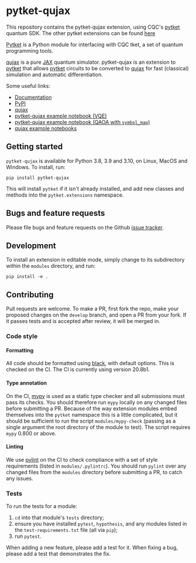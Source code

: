 # pytket-qujax

This repository contains the pytket-qujax extension, using CQC's
[pytket](https://cqcl.github.io/tket/pytket/api/index.html) quantum SDK.
The other pytket extensions can be found [here](https://github.com/CQCL/pytket-extensions)

[Pytket](https://cqcl.github.io/tket/pytket/api/index.html) is a Python module for interfacing
with CQC tket, a set of quantum programming tools.

[qujax](https://github.com/CQCL/qujax) is a pure [JAX](https://github.com/google/jax)
quantum simulator. pytket-qujax is an extension to [pytket](https://cqcl.github.io/tket/pytket/api/index.html)
that allows [pytket](https://cqcl.github.io/tket/pytket/api/index.html) circuits to
be converted to [qujax](https://github.com/CQCL/qujax) for fast (classical) simulation and automatic differentiation.


Some useful links:
- [Documentation](https://cqcl.github.io/pytket-qujax/api/index.html)
- [PyPI](https://pypi.org/project/pytket-qujax/)
- [qujax](https://github.com/CQCL/qujax)
- [pytket-qujax example notebook (VQE)](https://github.com/CQCL/pytket/blob/main/examples/pytket-qujax_heisenberg_vqe.ipynb)
- [pytket-qujax example notebook (QAOA with `symbol_map`)](https://github.com/CQCL/pytket/blob/main/examples/pytket-qujax_qaoa.ipynb)
- [qujax example notebooks](https://github.com/CQCL/qujax/tree/main/examples)


## Getting started

`pytket-qujax` is available for Python 3.8, 3.9 and 3.10, on Linux, MacOS
and Windows. To install, run:

```pip install pytket-qujax```

This will install `pytket` if it isn't already installed, and add new classes
and methods into the `pytket.extensions` namespace.

## Bugs and feature requests

Please file bugs and feature requests on the Github
[issue tracker](https://github.com/CQCL/pytket-qujax/issues).

## Development

To install an extension in editable mode, simply change to its subdirectory
within the `modules` directory, and run:

```shell
pip install -e .
```

## Contributing

Pull requests are welcome. To make a PR, first fork the repo, make your proposed
changes on the `develop` branch, and open a PR from your fork. If it passes
tests and is accepted after review, it will be merged in.

### Code style

#### Formatting

All code should be formatted using
[black](https://black.readthedocs.io/en/stable/), with default options. This is
checked on the CI. The CI is currently using version 20.8b1.

#### Type annotation

On the CI, [mypy](https://mypy.readthedocs.io/en/stable/) is used as a static
type checker and all submissions must pass its checks. You should therefore run
`mypy` locally on any changed files before submitting a PR. Because of the way
extension modules embed themselves into the `pytket` namespace this is a little
complicated, but it should be sufficient to run the script `modules/mypy-check`
(passing as a single argument the root directory of the module to test). The
script requires `mypy` 0.800 or above.

#### Linting

We use [pylint](https://pypi.org/project/pylint/) on the CI to check compliance
with a set of style requirements (listed in `modules/.pylintrc`). You should run
`pylint` over any changed files from the `modules` directory before submitting a
PR, to catch any issues.

### Tests

To run the tests for a module:

1. `cd` into that module's `tests` directory;
2. ensure you have installed `pytest`, `hypothesis`, and any modules listed in
the `test-requirements.txt` file (all via `pip`);
3. run `pytest`.

When adding a new feature, please add a test for it. When fixing a bug, please
add a test that demonstrates the fix.
